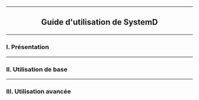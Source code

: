 ----------------------------------------------------------------------------------------------------------------------------------------------------------
## <p align='center'> Guide d'utilisation de SystemD </p>

----------------------------------------------------------------------------------------------------------------------------------------------------------
### I. Présentation

----------------------------------------------------------------------------------------------------------------------------------------------------------
### II. Utilisation de base

----------------------------------------------------------------------------------------------------------------------------------------------------------
### III. Utilisation avancée
